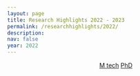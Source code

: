 ```yaml
---
layout: page
title: Research Highlights 2022 - 2023
permalink: /researchhighlights/2022/
description: 
nav: false
year: 2022
---
```




<div style="text-align:center;">
  <a href="/researchhighlights/2022/mtech" class="btn btn-primary btn-lg active" role="button" aria-pressed="true">M tech</a>
  <a href="/researchhighlights/2022/phd" class="btn btn-primary btn-lg active" role="button" aria-pressed="true">PhD</a>
</div>